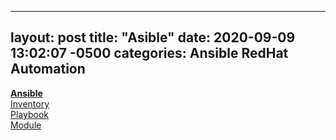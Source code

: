 
---
layout: post
title:  "Asible"
date:   2020-09-09 13:02:07 -0500
categories: Ansible RedHat Automation
---
**[Ansible][ansible-docs]**<br>
[Inventory][inventory]<br>
[Playbook][playbook]<br>
[Module][module]<br>



[ansible-docs]: https://jekyllrb.com/docs/home
[inventory]: https://docs.ansible.com/ansible/latest/user_guide/intro_inventory.html
[playbook]: https://docs.ansible.com/ansible/latest/user_guide/playbooks.html
[module]: https://docs.ansible.com/ansible/latest/modules/modules_by_category.html
